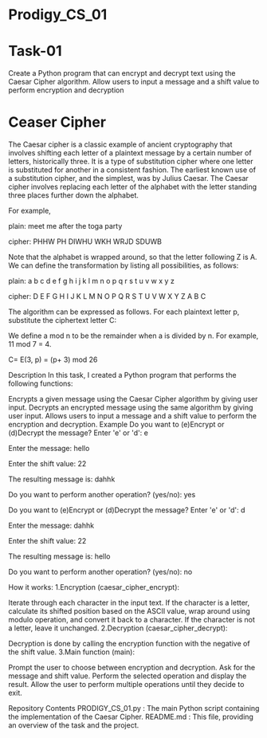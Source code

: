 # Prodigy_CS_01
# Task-01
Create a Python program that can encrypt and decrypt text using the Caesar Cipher algorithm. Allow users to input a message and a shift value to perform encryption and decryption

# Ceaser Cipher
The Caesar cipher is a classic example of ancient cryptography that involves shifting each letter of a plaintext message by a certain number of letters, historically three. It is a type of substitution cipher where one letter is substituted for another in a consistent fashion. The earliest known use of a substitution cipher, and the simplest, was by Julius Caesar. The Caesar cipher involves replacing each letter of the alphabet with the letter standing three places further down the alphabet.

For example,

plain: meet me after the toga party

cipher: PHHW PH DIWHU WKH WRJD SDUWB

Note that the alphabet is wrapped around, so that the letter following Z is A. We can define the transformation by listing all possibilities, as follows:

plain: a b c d e f g h i j k l m n o p q r s t u v w x y z

cipher: D E F G H I J K L M N O P Q R S T U V W X Y Z A B C

The algorithm can be expressed as follows. For each plaintext letter p, substitute the ciphertext letter C:

We define a mod n to be the remainder when a is divided by n. For example, 11 mod 7 = 4.

C= E(3, p) = (p+ 3) mod 26

Description In this task, I created a Python program that performs the following functions:

Encrypts a given message using the Caesar Cipher algorithm by giving user input. Decrypts an encrypted message using the same algorithm by giving user input. Allows users to input a message and a shift value to perform the encryption and decryption. Example Do you want to (e)Encrypt or (d)Decrypt the message? Enter 'e' or 'd': e

Enter the message: hello

Enter the shift value: 22

The resulting message is: dahhk

Do you want to perform another operation? (yes/no): yes

Do you want to (e)Encrypt or (d)Decrypt the message? Enter 'e' or 'd': d

Enter the message: dahhk

Enter the shift value: 22

The resulting message is: hello

Do you want to perform another operation? (yes/no): no

How it works: 1.Encryption (caesar_cipher_encrypt):

Iterate through each character in the input text. If the character is a letter, calculate its shifted position based on the ASCII value, wrap around using modulo operation, and convert it back to a character. If the character is not a letter, leave it unchanged. 2.Decryption (caesar_cipher_decrypt):

Decryption is done by calling the encryption function with the negative of the shift value. 3.Main function (main):

Prompt the user to choose between encryption and decryption. Ask for the message and shift value. Perform the selected operation and display the result. Allow the user to perform multiple operations until they decide to exit.

Repository Contents
PRODIGY_CS_01.py : The main Python script containing the implementation of the Caesar Cipher. README.md : This file, providing an overview of the task and the project.
